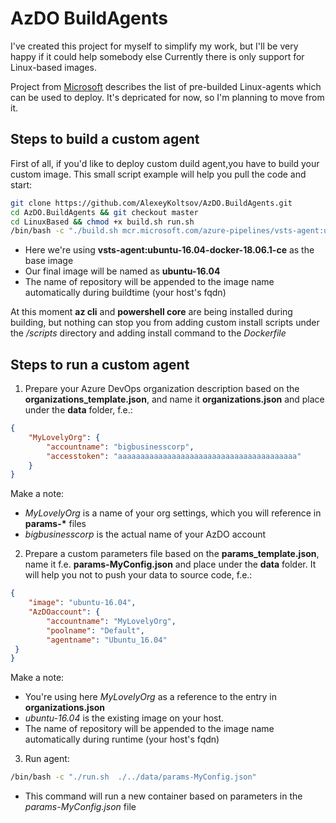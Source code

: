 # AzDO BuildAgents
I've created this project for myself to simplify my work, but I'll be very happy if it could help somebody else
Currently there is only support for Linux-based images.

Project from [Microsoft](https://hub.docker.com/_/microsoft-azure-pipelines-vsts-agent) describes the list of pre-builded Linux-agents which can be used to deploy. It's depricated for now, so I'm planning to move from it.


## Steps to build a custom agent
First of all, if you'd like to deploy custom duild agent,you have to build your custom image. This small script example will help you pull the code and start:

```bash
git clone https://github.com/AlexeyKoltsov/AzDO.BuildAgents.git
cd AzDO.BuildAgents && git checkout master
cd LinuxBased && chmod +x build.sh run.sh
/bin/bash -c "./build.sh mcr.microsoft.com/azure-pipelines/vsts-agent:ubuntu-16.04-docker-18.06.1-ce ubuntu-16.04"
```
* Here we're using **vsts-agent:ubuntu-16.04-docker-18.06.1-ce** as the base image
* Our final image will be named as **ubuntu-16.04**
* The name of repository will be appended to the image name automatically during buildtime (your host's fqdn)

At this moment **az cli** and **powershell core** are being installed during building, but nothing can stop you from adding custom install scripts under the */scripts* directory and adding install command to the *Dockerfile*

## Steps to run a custom agent

1. Prepare your Azure DevOps organization description based on the **organizations_template.json**, and name it **organizations.json** and place under the **data** folder, f.e.:
```json
{
    "MyLovelyOrg": {
        "accountname": "bigbusinesscorp",
        "accesstoken": "aaaaaaaaaaaaaaaaaaaaaaaaaaaaaaaaaaaaaaaa"
    }
}
```
Make a note:
* _MyLovelyOrg_ is a name of your org settings, which you will reference in __params-*__ files
* _bigbusinesscorp_ is the actual name of your AzDO account

2. Prepare a custom parameters file based on the **params_template.json**, name it f.e. **params-MyConfig.json** and place under the **data** folder. It will help you not to push your data to source code, f.e.:
```json
{
    "image": "ubuntu-16.04",
    "AzDOaccount": {
        "accountname": "MyLovelyOrg",
        "poolname": "Default",
        "agentname": "Ubuntu_16.04"
 }
}
```
Make a note:
* You're using here _MyLovelyOrg_ as a reference to the entry in __organizations.json__
* _ubuntu-16.04_ is the existing image on your host. 
* The name of repository will be appended to the image name automatically during runtime (your host's fqdn)


3. Run agent: 
```bash
/bin/bash -c "./run.sh  ./../data/params-MyConfig.json"
```
* This command will run a new container based on parameters in the _params-MyConfig.json_ file
